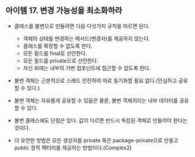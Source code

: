## 아이템 17. 변경 가능성을 최소화하라
- 클래스를 불변으로 만들려면 다음 다섯가지 규칙을 따르면 된다.
  - 객체의 상태를 변경하는 메서드(변경자)를 제공하지 않는다.
  - 클래스를 확장할 수 없도록 한다.
  - 모든 필드를 final로 선언한다.
  - 모든 필드를 private으로 선언한다.
  - 자신 외에는 내부의 가변 컴포넌트에 접근할 수 없도록 한다.

- 불변 객체는 근본적으로 스레드 안전하여 따로 동기화할 필요 없다.(안심하고 공유할 수 있다.)

- 불변 객체는 자유롭게 공유할 수 있음은 물론, 불변 객체끼리는 내부 데이터를 공유할 수 있다.

- 불변 클래스에도 단점은 있다. 값이 다르면 반드시 독립된 객체로 만들어야 한다는 것이다.

- 더 유연한 방법은 모든 생성자를 private 혹은 package-private으로 만들고 public 정적 팩터리를 제공하는 방법이다.(Complex2)